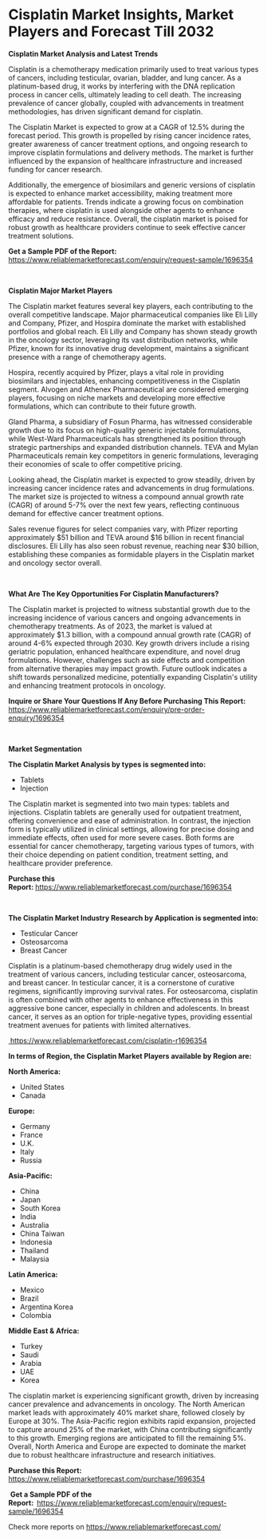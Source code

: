 <p><h1>Cisplatin Market Insights, Market Players and Forecast Till 2032</h1></p><p><strong>Cisplatin Market Analysis and Latest Trends</strong></p>
<p><p>Cisplatin is a chemotherapy medication primarily used to treat various types of cancers, including testicular, ovarian, bladder, and lung cancer. As a platinum-based drug, it works by interfering with the DNA replication process in cancer cells, ultimately leading to cell death. The increasing prevalence of cancer globally, coupled with advancements in treatment methodologies, has driven significant demand for cisplatin.</p><p>The Cisplatin Market is expected to grow at a CAGR of 12.5% during the forecast period. This growth is propelled by rising cancer incidence rates, greater awareness of cancer treatment options, and ongoing research to improve cisplatin formulations and delivery methods. The market is further influenced by the expansion of healthcare infrastructure and increased funding for cancer research. </p><p>Additionally, the emergence of biosimilars and generic versions of cisplatin is expected to enhance market accessibility, making treatment more affordable for patients. Trends indicate a growing focus on combination therapies, where cisplatin is used alongside other agents to enhance efficacy and reduce resistance. Overall, the cisplatin market is poised for robust growth as healthcare providers continue to seek effective cancer treatment solutions.</p></p>
<p><strong>Get a Sample PDF of the Report:&nbsp;</strong> <a href="https://www.reliablemarketforecast.com/enquiry/request-sample/1696354?utm_campaign=1890&utm_medium=2&utm_source=Github&utm_content=ia&utm_term=08012025&utm_id=cisplatin">https://www.reliablemarketforecast.com/enquiry/request-sample/1696354</a></p>
<p>&nbsp;</p>
<p><strong>Cisplatin Major Market Players</strong></p>
<p><p>The Cisplatin market features several key players, each contributing to the overall competitive landscape. Major pharmaceutical companies like Eli Lilly and Company, Pfizer, and Hospira dominate the market with established portfolios and global reach. Eli Lilly and Company has shown steady growth in the oncology sector, leveraging its vast distribution networks, while Pfizer, known for its innovative drug development, maintains a significant presence with a range of chemotherapy agents.</p><p>Hospira, recently acquired by Pfizer, plays a vital role in providing biosimilars and injectables, enhancing competitiveness in the Cisplatin segment. Alvogen and Athenex Pharmaceutical are considered emerging players, focusing on niche markets and developing more effective formulations, which can contribute to their future growth.</p><p>Gland Pharma, a subsidiary of Fosun Pharma, has witnessed considerable growth due to its focus on high-quality generic injectable formulations, while West-Ward Pharmaceuticals has strengthened its position through strategic partnerships and expanded distribution channels. TEVA and Mylan Pharmaceuticals remain key competitors in generic formulations, leveraging their economies of scale to offer competitive pricing.</p><p>Looking ahead, the Cisplatin market is expected to grow steadily, driven by increasing cancer incidence rates and advancements in drug formulations. The market size is projected to witness a compound annual growth rate (CAGR) of around 5-7% over the next few years, reflecting continuous demand for effective cancer treatment options.</p><p>Sales revenue figures for select companies vary, with Pfizer reporting approximately $51 billion and TEVA around $16 billion in recent financial disclosures. Eli Lilly has also seen robust revenue, reaching near $30 billion, establishing these companies as formidable players in the Cisplatin market and oncology sector overall.</p></p>
<p>&nbsp;</p>
<p><strong>What Are The Key Opportunities For Cisplatin Manufacturers?</strong></p>
<p><p>The Cisplatin market is projected to witness substantial growth due to the increasing incidence of various cancers and ongoing advancements in chemotherapy treatments. As of 2023, the market is valued at approximately $1.3 billion, with a compound annual growth rate (CAGR) of around 4-6% expected through 2030. Key growth drivers include a rising geriatric population, enhanced healthcare expenditure, and novel drug formulations. However, challenges such as side effects and competition from alternative therapies may impact growth. Future outlook indicates a shift towards personalized medicine, potentially expanding Cisplatin's utility and enhancing treatment protocols in oncology.</p></p>
<p><strong>Inquire or Share Your Questions If Any Before Purchasing This Report:</strong> <a href="https://www.reliablemarketforecast.com/enquiry/pre-order-enquiry/1696354?utm_campaign=1890&utm_medium=2&utm_source=Github&utm_content=ia&utm_term=08012025&utm_id=cisplatin">https://www.reliablemarketforecast.com/enquiry/pre-order-enquiry/1696354</a></p>
<p>&nbsp;</p>
<p><strong>Market Segmentation</strong></p>
<p><strong>The Cisplatin Market Analysis by types is segmented into:</strong></p>
<p><ul><li>Tablets</li><li>Injection</li></ul></p>
<p><p>The Cisplatin market is segmented into two main types: tablets and injections. Cisplatin tablets are generally used for outpatient treatment, offering convenience and ease of administration. In contrast, the injection form is typically utilized in clinical settings, allowing for precise dosing and immediate effects, often used for more severe cases. Both forms are essential for cancer chemotherapy, targeting various types of tumors, with their choice depending on patient condition, treatment setting, and healthcare provider preference.</p></p>
<p><strong>Purchase this Report:&nbsp;</strong><a href="https://www.reliablemarketforecast.com/purchase/1696354?utm_campaign=1890&utm_medium=2&utm_source=Github&utm_content=ia&utm_term=08012025&utm_id=cisplatin">https://www.reliablemarketforecast.com/purchase/1696354</a></p>
<p>&nbsp;</p>
<p><strong>The Cisplatin Market Industry Research by Application is segmented into:</strong></p>
<p><ul><li>Testicular Cancer</li><li>Osteosarcoma</li><li>Breast Cancer</li></ul></p>
<p><p>Cisplatin is a platinum-based chemotherapy drug widely used in the treatment of various cancers, including testicular cancer, osteosarcoma, and breast cancer. In testicular cancer, it is a cornerstone of curative regimens, significantly improving survival rates. For osteosarcoma, cisplatin is often combined with other agents to enhance effectiveness in this aggressive bone cancer, especially in children and adolescents. In breast cancer, it serves as an option for triple-negative types, providing essential treatment avenues for patients with limited alternatives.</p></p>
<p><a href="https://www.reliablemarketforecast.com/cisplatin-r1696354?utm_campaign=1890&utm_medium=2&utm_source=Github&utm_content=ia&utm_term=08012025&utm_id=cisplatin">&nbsp;https://www.reliablemarketforecast.com/cisplatin-r1696354</a></p>
<p><strong>In terms of Region, the Cisplatin Market Players available by Region are:</strong></p>
<p>
    <p> <strong> North America: </strong>
        <ul>
            <li>United States</li>
            <li>Canada</li>
        </ul>
        </p> 
    <p> <strong> Europe: </strong>
        <ul>
            <li>Germany</li>
            <li>France</li>
            <li>U.K.</li>
            <li>Italy</li>
            <li>Russia</li>
        </ul>
        </p> 
    <p> <strong> Asia-Pacific: </strong>
        <ul>
            <li>China</li>
            <li>Japan</li>
            <li>South Korea</li>
            <li>India</li>
            <li>Australia</li>
            <li>China Taiwan</li>
            <li>Indonesia</li>
            <li>Thailand</li>
            <li>Malaysia</li>
        </ul>
        </p> 
    <p> <strong> Latin America: </strong>
        <ul>
            <li>Mexico</li>
            <li>Brazil</li>
            <li>Argentina Korea</li>
            <li>Colombia</li>
        </ul>
        </p> 
    <p> <strong> Middle East & Africa: </strong>
        <ul>
            <li>Turkey</li>
            <li>Saudi</li>
            <li>Arabia</li>
            <li>UAE</li>
            <li>Korea</li>
        </ul>
    </p>
    </p>
<p><p>The cisplatin market is experiencing significant growth, driven by increasing cancer prevalence and advancements in oncology. The North American market leads with approximately 40% market share, followed closely by Europe at 30%. The Asia-Pacific region exhibits rapid expansion, projected to capture around 25% of the market, with China contributing significantly to this growth. Emerging regions are anticipated to fill the remaining 5%. Overall, North America and Europe are expected to dominate the market due to robust healthcare infrastructure and research initiatives.</p></p>
<p><strong>Purchase this Report: </strong><a href="https://www.reliablemarketforecast.com/purchase/1696354?utm_campaign=1890&utm_medium=2&utm_source=Github&utm_content=ia&utm_term=08012025&utm_id=cisplatin">https://www.reliablemarketforecast.com/purchase/1696354</a></p>
<p>&nbsp;<strong>Get a Sample PDF of the Report:&nbsp;&nbsp;</strong><a href="https://www.reliablemarketforecast.com/enquiry/request-sample/1696354?utm_campaign=1890&utm_medium=2&utm_source=Github&utm_content=ia&utm_term=08012025&utm_id=cisplatin">https://www.reliablemarketforecast.com/enquiry/request-sample/1696354</a></p>
<p><strong></strong></p>
<p>Check more reports on <a href="https://www.reliablemarketforecast.com/?utm_campaign=1890&utm_medium=2&utm_source=Github&utm_content=ia&utm_term=08012025&utm_id=cisplatin">https://www.reliablemarketforecast.com/</a></p>